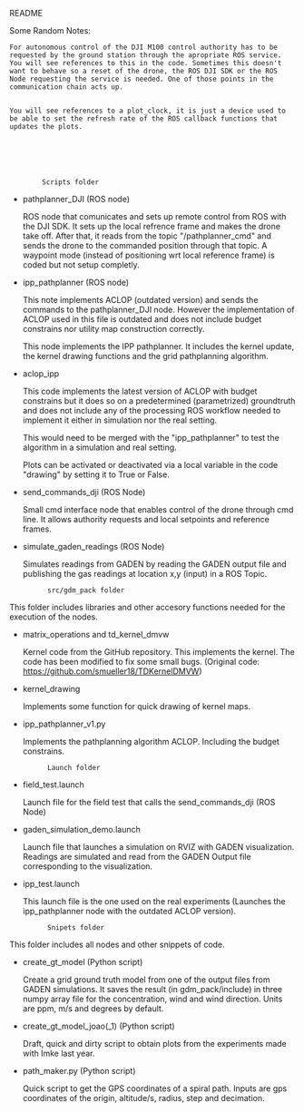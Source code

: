 README

Some Random Notes:

	For autonomous control of the DJI M100 control authority has to be requested by the ground station through the apropriate ROS service. You will see references to this in the code. Sometimes this doesn't want to behave so a reset of the drone, the ROS DJI SDK or the ROS Node requesting the service is needed. One of those points in the communication chain acts up.


	You will see references to a plot_clock, it is just a device used to be able to set the refresh rate of the ROS callback functions that updates the plots.






			Scripts folder


- pathplanner_DJI (ROS node)

	ROS node that comunicates and sets up remote control from ROS with the DJI SDK.
	It sets up the local refrence frame and makes the drone take off. 
	After that, it reads from the topic "/pathplanner_cmd" and sends the drone to the commanded position through that topic.
	A waypoint mode (instead of positioning wrt local reference frame) is coded but not setup completly.


- ipp_pathplanner (ROS node)

	This note implements ACLOP (outdated version) and sends the commands to the pathplanner_DJI node. However the implementation of ACLOP used in this file is outdated and does not include budget constrains nor utility map construction correctly.

	This node implements the IPP pathplanner. It includes the kernel update, the kernel drawing functions and the grid pathplanning algorithm.


- aclop_ipp

	This code implements the latest version of ACLOP with budget constrains but it does so on a predetermined (parametrized) groundtruth and does not include any of the processing ROS workflow needed to implement it either in simulation nor the real setting.

	This would need to be merged with the "ipp_pathplanner" to test the algorithm in a simulation and real setting.

	Plots can be activated or deactivated via a local variable in the code "drawing" by setting it to True or False.




- send_commands_dji (ROS Node)

	Small cmd interface node that enables control of the drone through cmd line. It allows authority requests and local setpoints and reference frames. 

- simulate_gaden_readings (ROS Node)

	Simulates readings from GADEN by reading the GADEN output file and publishing the gas readings at location x,y (input) in a ROS Topic.





			src/gdm_pack folder

This folder includes libraries and other accesory functions needed for the execution of the nodes.

- matrix_operations and td_kernel_dmvw

 	Kernel code from the GitHub repository. This implements the kernel. The code has been modified to fix some small bugs. (Original code: https://github.com/smueller18/TDKernelDMVW)


- kernel_drawing

 	Implements some function for quick drawing of kernel maps.


- ipp_pathplanner_v1.py

  	Implements the pathplanning algorithm ACLOP. Including the budget constrains.






			Launch folder

- field_test.launch
	
	Launch file for the field test that calls the send_commands_dji (ROS Node)

- gaden_simulation_demo.launch
	
	Launch file that launches a simulation on RVIZ with GADEN visualization. Readings are simulated and read from the GADEN Output file corresponding to the visualization.

- ipp_test.launch

	This launch file is the one used on the real experiments (Launches the ipp_pathplanner node with the outdated ACLOP version).





			Snipets folder


This folder includes all nodes and other snippets of code.

- create_gt_model (Python script)
	
	Create a grid ground truth model from one of the output files from GADEN simulations. It saves the result (in gdm_pack/include) in three numpy array file for the concentration, wind and wind direction. Units are ppm, m/s and degrees by default.

- create_gt_model_joao(_1) (Python script)

	Draft, quick and dirty script to obtain plots from the experiments made with Imke last year.


- path_maker.py (Python script)

	Quick script to get the GPS coordinates of a spiral path. Inputs are gps coordinates of the origin, altitude/s, radius, step and decimation.


